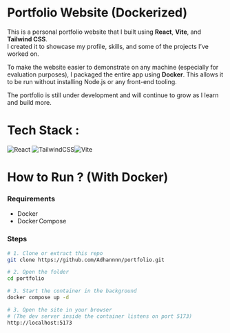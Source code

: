 # Portfolio Website (Dockerized)

This is a personal portfolio website that I built using **React**, **Vite**, and **Tailwind CSS**.  
I created it to showcase my profile, skills, and some of the projects I’ve worked on.

To make the website easier to demonstrate on any machine (especially for evaluation purposes), I packaged the entire app using **Docker**. This allows it to be run without installing Node.js or any front-end tooling.

The portfolio is still under development and will continue to grow as I learn and build more.

# Tech Stack :
![React](https://img.shields.io/badge/react-%2320232a.svg?style=for-the-badge&logo=react&logoColor=%2361DAFB) ![TailwindCSS](https://img.shields.io/badge/tailwindcss-%2338B2AC.svg?style=for-the-badge&logo=tailwind-css&logoColor=white)![Vite](https://img.shields.io/badge/vite-%23646CFF.svg?style=for-the-badge&logo=vite&logoColor=white)

# How to Run ? (With Docker)

### Requirements
* Docker  
* Docker Compose

### Steps

```bash
# 1. Clone or extract this repo
git clone https://github.com/Adhannnn/portfolio.git

# 2. Open the folder
cd portfolio

# 3. Start the container in the background
docker compose up -d

# 3. Open the site in your browser
# (The dev server inside the container listens on port 5173)
http://localhost:5173


